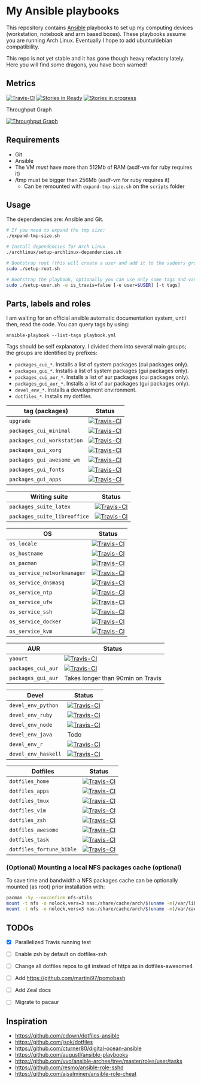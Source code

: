 # My Ansible playbooks

This repository contains [Ansible] playbooks to set up my computing devices
(workstation, notebook and arm based boxes). These playbooks assume you are
running Arch Linux. Eventually I hope to add ubuntu/debian compatibility.

This repo is not yet stable and it has gone though heavy refactory lately. Here
you will find some dragons, you have been warned!


## Metrics

[![Travis-CI](https://img.shields.io/travis/vonpupp/dotfiles-ansible.svg)](https://travis-ci.org/vonpupp/dotfiles-ansible)
[![Stories in Ready](https://badge.waffle.io/vonpupp/dotfiles-ansible.png?label=ready&title=Ready)](http://waffle.io/vonpupp/dotfiles-ansible)
[![Stories in progress](https://badge.waffle.io/vonpupp/dotfiles-ansible.png?label=progress&title=Progress)](http://waffle.io/vonpupp/dotfiles-ansible)

Throughput Graph

[![Throughput Graph](https://graphs.waffle.io/vonpupp/dotfiles-ansible/throughput.svg)](https://waffle.io/vonpupp/dotfiles-ansible/metrics)


## Requirements

- Git
- Ansible
- The VM *must* have more than 512Mb of RAM (asdf-vm for ruby requires it)
- /tmp must be bigger than 256Mb (asdf-vm for ruby requires it)
  - Can be remounted with `expand-tmp-size.sh` on the `scripts` folder


## Usage

The dependencies are: Ansible and Git.

```bash
# If you need to expand the tmp size:
./expand-tmp-size.sh

# Install dependencies for Arch Linux
./archlinux/setup-archlinux-dependencies.sh

# Bootstrap root (this will create a user and add it to the sudoers group)
sudo ./setup-root.sh

# Bootstrap the playbook, optionally you can use only some tags and variables
sudo ./setup-user.sh -e is_travis=false [-e user=$USER] [-t tags]
```


## Parts, labels and roles

I am waiting for an official ansible automatic documentation system, until
then, read the code. You can query tags by using:

```
ansible-playbook --list-tags playbook.yml
```

Tags should be self explanatory. I divided them into several main groups; the
groups are identified by prefixes:
- `packages_cui_*`. Installs a list of system packages (cui packages only).
- `packages_gui_*`. Installs a list of system packages (gui packages only).
- `packages_cui_aur_*`. Installs a list of aur packages (cui packages only).
- `packages_gui_aur_*`. Installs a list of aur packages (gui packages only).
- `devel_env_*`. Installs a development environment.
- `dotfiles_*`. Installs my dotfiles.

| tag (packages)                 | Status                                            |
|--------------------------------|---------------------------------------------------|
| `upgrade`                      | [![Travis-CI](https://travis-matrix-badges.herokuapp.com/repos/vonpupp/dotfiles-ansible/branches/master/1)](https://travis-ci.org/vonpupp/dotfiles-ansible)
| `packages_cui_minimal`         | [![Travis-CI](https://travis-matrix-badges.herokuapp.com/repos/vonpupp/dotfiles-ansible/branches/master/2)](https://travis-ci.org/vonpupp/dotfiles-ansible)
| `packages_cui_workstation`     | [![Travis-CI](https://travis-matrix-badges.herokuapp.com/repos/vonpupp/dotfiles-ansible/branches/master/3)](https://travis-ci.org/vonpupp/dotfiles-ansible)
| `packages_gui_xorg`            | [![Travis-CI](https://travis-matrix-badges.herokuapp.com/repos/vonpupp/dotfiles-ansible/branches/master/4)](https://travis-ci.org/vonpupp/dotfiles-ansible)
| `packages_gui_awesome_wm`      | [![Travis-CI](https://travis-matrix-badges.herokuapp.com/repos/vonpupp/dotfiles-ansible/branches/master/5)](https://travis-ci.org/vonpupp/dotfiles-ansible)
| `packages_gui_fonts`           | [![Travis-CI](https://travis-matrix-badges.herokuapp.com/repos/vonpupp/dotfiles-ansible/branches/master/6)](https://travis-ci.org/vonpupp/dotfiles-ansible)
| `packages_gui_apps`            | [![Travis-CI](https://travis-matrix-badges.herokuapp.com/repos/vonpupp/dotfiles-ansible/branches/master/7)](https://travis-ci.org/vonpupp/dotfiles-ansible)

| Writing suite                  | Status                                            |
|--------------------------------|---------------------------------------------------|
| `packages_suite_latex`         | [![Travis-CI](https://travis-matrix-badges.herokuapp.com/repos/vonpupp/dotfiles-ansible/branches/master/8)](https://travis-ci.org/vonpupp/dotfiles-ansible)
| `packages_suite_libreoffice`   | [![Travis-CI](https://travis-matrix-badges.herokuapp.com/repos/vonpupp/dotfiles-ansible/branches/master/9)](https://travis-ci.org/vonpupp/dotfiles-ansible)

| OS                             | Status                                            |
|--------------------------------|---------------------------------------------------|
| `os_locale`                    | [![Travis-CI](https://travis-matrix-badges.herokuapp.com/repos/vonpupp/dotfiles-ansible/branches/master/10)](https://travis-ci.org/vonpupp/dotfiles-ansible)
| `os_hostname`                  | [![Travis-CI](https://travis-matrix-badges.herokuapp.com/repos/vonpupp/dotfiles-ansible/branches/master/11)](https://travis-ci.org/vonpupp/dotfiles-ansible)
| `os_pacman`                    | [![Travis-CI](https://travis-matrix-badges.herokuapp.com/repos/vonpupp/dotfiles-ansible/branches/master/12)](https://travis-ci.org/vonpupp/dotfiles-ansible)
| `os_service_networkmanager`    | [![Travis-CI](https://travis-matrix-badges.herokuapp.com/repos/vonpupp/dotfiles-ansible/branches/master/13)](https://travis-ci.org/vonpupp/dotfiles-ansible)
| `os_service_dnsmasq`           | [![Travis-CI](https://travis-matrix-badges.herokuapp.com/repos/vonpupp/dotfiles-ansible/branches/master/14)](https://travis-ci.org/vonpupp/dotfiles-ansible)
| `os_service_ntp`               | [![Travis-CI](https://travis-matrix-badges.herokuapp.com/repos/vonpupp/dotfiles-ansible/branches/master/15)](https://travis-ci.org/vonpupp/dotfiles-ansible)
| `os_service_ufw`               | [![Travis-CI](https://travis-matrix-badges.herokuapp.com/repos/vonpupp/dotfiles-ansible/branches/master/16)](https://travis-ci.org/vonpupp/dotfiles-ansible)
| `os_service_ssh`               | [![Travis-CI](https://travis-matrix-badges.herokuapp.com/repos/vonpupp/dotfiles-ansible/branches/master/17)](https://travis-ci.org/vonpupp/dotfiles-ansible)
| `os_service_docker`            | [![Travis-CI](https://travis-matrix-badges.herokuapp.com/repos/vonpupp/dotfiles-ansible/branches/master/18)](https://travis-ci.org/vonpupp/dotfiles-ansible)
| `os_service_kvm`               | [![Travis-CI](https://travis-matrix-badges.herokuapp.com/repos/vonpupp/dotfiles-ansible/branches/master/19)](https://travis-ci.org/vonpupp/dotfiles-ansible)

| AUR                            | Status                                            |
|--------------------------------|---------------------------------------------------|
| `yaourt`                       | [![Travis-CI](https://travis-matrix-badges.herokuapp.com/repos/vonpupp/dotfiles-ansible/branches/master/20)](https://travis-ci.org/vonpupp/dotfiles-ansible)
| `packages_cui_aur`             | [![Travis-CI](https://travis-matrix-badges.herokuapp.com/repos/vonpupp/dotfiles-ansible/branches/master/21)](https://travis-ci.org/vonpupp/dotfiles-ansible)
| `packages_gui_aur`             | Takes longer than 90min on Travis

| Devel                          | Status                                            |
|--------------------------------|---------------------------------------------------|
| `devel_env_python`             | [![Travis-CI](https://travis-matrix-badges.herokuapp.com/repos/vonpupp/dotfiles-ansible/branches/master/22)](https://travis-ci.org/vonpupp/dotfiles-ansible)
| `devel_env_ruby`               | [![Travis-CI](https://travis-matrix-badges.herokuapp.com/repos/vonpupp/dotfiles-ansible/branches/master/23)](https://travis-ci.org/vonpupp/dotfiles-ansible)
| `devel_env_node`               | [![Travis-CI](https://travis-matrix-badges.herokuapp.com/repos/vonpupp/dotfiles-ansible/branches/master/24)](https://travis-ci.org/vonpupp/dotfiles-ansible)
| `devel_env_java`               | Todo
| `devel_env_r`                  | [![Travis-CI](https://travis-matrix-badges.herokuapp.com/repos/vonpupp/dotfiles-ansible/branches/master/25)](https://travis-ci.org/vonpupp/dotfiles-ansible)
| `devel_env_haskell`            | [![Travis-CI](https://travis-matrix-badges.herokuapp.com/repos/vonpupp/dotfiles-ansible/branches/master/26)](https://travis-ci.org/vonpupp/dotfiles-ansible)

| Dotfiles                       | Status                                            |
|--------------------------------|---------------------------------------------------|
| `dotfiles_home`                | [![Travis-CI](https://travis-matrix-badges.herokuapp.com/repos/vonpupp/dotfiles-ansible/branches/master/27)](https://travis-ci.org/vonpupp/dotfiles-ansible)
| `dotfiles_apps`                | [![Travis-CI](https://travis-matrix-badges.herokuapp.com/repos/vonpupp/dotfiles-ansible/branches/master/28)](https://travis-ci.org/vonpupp/dotfiles-ansible)
| `dotfiles_tmux`                | [![Travis-CI](https://travis-matrix-badges.herokuapp.com/repos/vonpupp/dotfiles-ansible/branches/master/29)](https://travis-ci.org/vonpupp/dotfiles-ansible)
| `dotfiles_vim`                 | [![Travis-CI](https://travis-matrix-badges.herokuapp.com/repos/vonpupp/dotfiles-ansible/branches/master/30)](https://travis-ci.org/vonpupp/dotfiles-ansible)
| `dotfiles_zsh`                 | [![Travis-CI](https://travis-matrix-badges.herokuapp.com/repos/vonpupp/dotfiles-ansible/branches/master/31)](https://travis-ci.org/vonpupp/dotfiles-ansible)
| `dotfiles_awesome`             | [![Travis-CI](https://travis-matrix-badges.herokuapp.com/repos/vonpupp/dotfiles-ansible/branches/master/32)](https://travis-ci.org/vonpupp/dotfiles-ansible)
| `dotfiles_task`                | [![Travis-CI](https://travis-matrix-badges.herokuapp.com/repos/vonpupp/dotfiles-ansible/branches/master/33)](https://travis-ci.org/vonpupp/dotfiles-ansible)
| `dotfiles_fortune_bible`       | [![Travis-CI](https://travis-matrix-badges.herokuapp.com/repos/vonpupp/dotfiles-ansible/branches/master/34)](https://travis-ci.org/vonpupp/dotfiles-ansible)


### (Optional) Mounting a local NFS packages cache (optional)

To save time and bandwidth a NFS packages cache can be optionally mounted (as
root) prior installation with:

```bash
pacman -Sy --noconfirm nfs-utils
mount -t nfs -o nolock,vers=3 nas:/share/cache/arch/$(uname -m)/var/lib/pacman/sync /var/lib/pacman/sync
mount -t nfs -o nolock,vers=3 nas:/share/cache/arch/$(uname -m)/var/cache/pacman/pkg /var/cache/pacman/pkg
```


## TODOs

- [X] Parallelized Travis running test
- [ ] Enable zsh by default on dotfiles-zsh
- [ ] Change all dotfiles repos to git instead of https as in dotfiles-awesome4
- [ ] Add https://github.com/martini97/pomobash
- [ ] Add Zeal docs
- [ ] Migrate to pacaur


## Inspiration

* https://github.com/cdown/dotfiles-ansible
* https://github.com/jsok/dotfiles
* https://github.com/cturner80/digital-ocean-ansible
* https://github.com/augustl/ansible-playbooks
* https://github.com/vvo/ansible-archee/tree/master/roles/user/tasks
* https://github.com/resmo/ansible-role-sshd
* https://github.com/ajsalminen/ansible-role-cheat

[Ansible]: http://ansible.com

<!--  vim: set spell: -->
<!--  vim: set spelllang=en_us: -->
